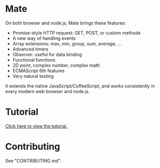 # Mate

On both browser and node.js, Mate brings these features:

- Promise-style HTTP request: GET, POST, or custom methods
- A new way of handling events
- Array extensions: max, min, group, sum, average, ...
- Advanced timers
- Observer: useful for data binding
- Functional functions
- 2D point, complex number, complex math
- ECMAScript 6th features
- Very natural testing

It extends the native JavaScript/CoffeeScript, and works consistently in every modern web browser and node.js.

# Tutorial

[Click here to view the tutorial.](http://zizisoft.com/mate/)

# Contributing

See "CONTRIBUTING.md".
